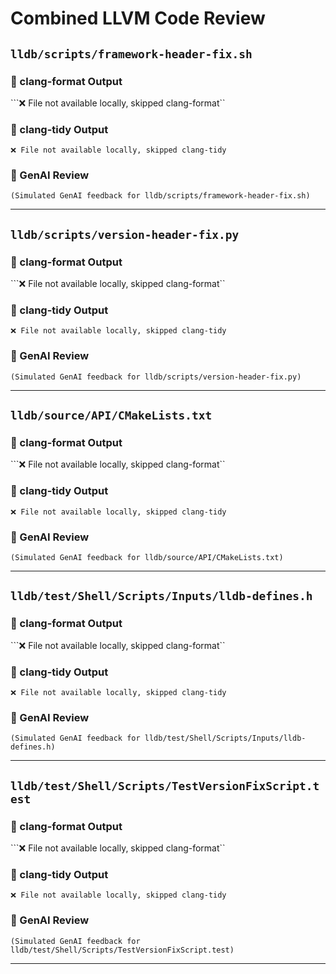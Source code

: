# Combined LLVM Code Review

## `lldb/scripts/framework-header-fix.sh`

### 🧹 clang-format Output
```❌ File not available locally, skipped clang-format``
### 🧪 clang-tidy Output
```❌ File not available locally, skipped clang-tidy```
### 🤖 GenAI Review
```(Simulated GenAI feedback for lldb/scripts/framework-header-fix.sh)```

---

## `lldb/scripts/version-header-fix.py`

### 🧹 clang-format Output
```❌ File not available locally, skipped clang-format``
### 🧪 clang-tidy Output
```❌ File not available locally, skipped clang-tidy```
### 🤖 GenAI Review
```(Simulated GenAI feedback for lldb/scripts/version-header-fix.py)```

---

## `lldb/source/API/CMakeLists.txt`

### 🧹 clang-format Output
```❌ File not available locally, skipped clang-format``
### 🧪 clang-tidy Output
```❌ File not available locally, skipped clang-tidy```
### 🤖 GenAI Review
```(Simulated GenAI feedback for lldb/source/API/CMakeLists.txt)```

---

## `lldb/test/Shell/Scripts/Inputs/lldb-defines.h`

### 🧹 clang-format Output
```❌ File not available locally, skipped clang-format``
### 🧪 clang-tidy Output
```❌ File not available locally, skipped clang-tidy```
### 🤖 GenAI Review
```(Simulated GenAI feedback for lldb/test/Shell/Scripts/Inputs/lldb-defines.h)```

---

## `lldb/test/Shell/Scripts/TestVersionFixScript.test`

### 🧹 clang-format Output
```❌ File not available locally, skipped clang-format``
### 🧪 clang-tidy Output
```❌ File not available locally, skipped clang-tidy```
### 🤖 GenAI Review
```(Simulated GenAI feedback for lldb/test/Shell/Scripts/TestVersionFixScript.test)```

---

